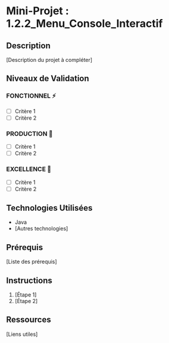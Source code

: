 # Mini-Projet : 1.2.2_Menu_Console_Interactif

## Description
[Description du projet à compléter]

## Niveaux de Validation

### FONCTIONNEL ⚡
- [ ] Critère 1
- [ ] Critère 2

### PRODUCTION 🚀
- [ ] Critère 1
- [ ] Critère 2  

### EXCELLENCE 🌟
- [ ] Critère 1
- [ ] Critère 2

## Technologies Utilisées
- Java
- [Autres technologies]

## Prérequis
[Liste des prérequis]

## Instructions
1. [Étape 1]
2. [Étape 2]

## Ressources
[Liens utiles]

